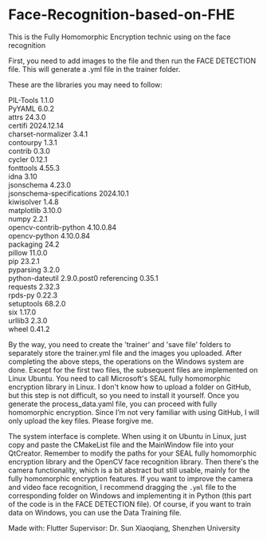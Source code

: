 # Face-Recognition-based-on-FHE
This is the Fully Homomorphic Encryption technic using on the face recognition


First, you need to add images to the file and then run the FACE DETECTION file. This will generate a .yml file in the trainer folder.

These are the libraries you may need to follow:

PIL-Tools	1.1.0	
PyYAML	6.0.2	
attrs	24.3.0	
certifi	2024.12.14	
charset-normalizer	3.4.1	
contourpy	1.3.1	
contrib	0.3.0	
cycler	0.12.1	
fonttools	4.55.3	
idna	3.10	
jsonschema	4.23.0	
jsonschema-specifications	2024.10.1	
kiwisolver	1.4.8	
matplotlib	3.10.0	
numpy	2.2.1	
opencv-contrib-python	4.10.0.84	
opencv-python	4.10.0.84	
packaging	24.2	
pillow	11.0.0	
pip	23.2.1	
pyparsing	3.2.0	
python-dateutil	2.9.0.post0	
referencing	0.35.1	
requests	2.32.3	
rpds-py	0.22.3	
setuptools	68.2.0	
six	1.17.0	
urllib3	2.3.0	
wheel	0.41.2	

By the way, you need to create the 'trainer' and 'save file' folders to separately store the trainer.yml file and the images you uploaded.
After completing the above steps, the operations on the Windows system are done. Except for the first two files, the subsequent files are implemented on Linux Ubuntu.
You need to call Microsoft's SEAL fully homomorphic encryption library in Linux. I don't know how to upload a folder on GitHub, but this step is not difficult, so you need to install it yourself.
Once you generate the process_data.yaml file, you can proceed with fully homomorphic encryption.
Since I’m not very familiar with using GitHub, I will only upload the key files. Please forgive me.

The system interface is complete. When using it on Ubuntu in Linux, just copy and paste the CMakeList file and the MainWindow file into your QtCreator. Remember to modify the paths for your SEAL fully homomorphic encryption library and the OpenCV face recognition library. Then there's the camera functionality, which is a bit abstract but still usable, mainly for the fully homomorphic encryption features. If you want to improve the camera and video face recognition, I recommend dragging the `.yml` file to the corresponding folder on Windows and implementing it in Python (this part of the code is in the FACE DETECTION file). Of course, if you want to train data on Windows, you can use the Data Training file.

Made with: Flutter
Supervisor: Dr. Sun Xiaoqiang, Shenzhen University

